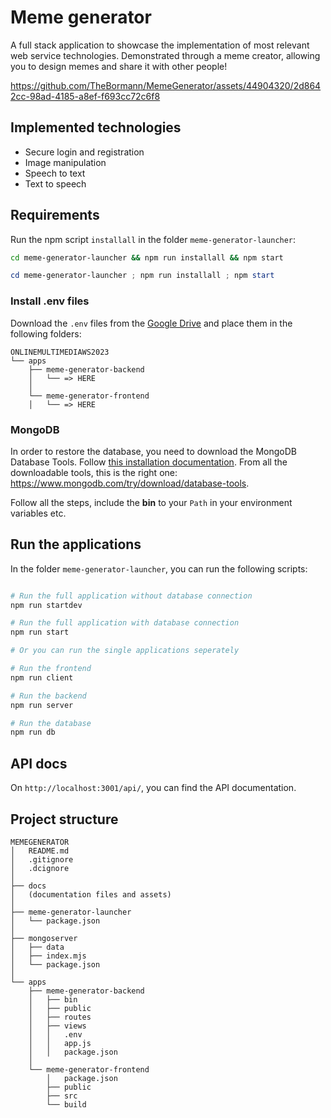# Meme generator

A full stack application to showcase the implementation of most relevant web service technologies.
Demonstrated through a meme creator, allowing you to design memes and share it with other people!


https://github.com/TheBormann/MemeGenerator/assets/44904320/2d8642cc-98ad-4185-a8ef-f693cc72c6f8

## Implemented technologies
- Secure login and registration
- Image manipulation
- Speech to text
- Text to speech

## Requirements

Run the npm script `installall` in the folder `meme-generator-launcher`:

```bash
cd meme-generator-launcher && npm run installall && npm start
```

```powershell
cd meme-generator-launcher ; npm run installall ; npm start
```

### Install .env files

Download the `.env` files from the [Google Drive](https://drive.google.com/drive/folders/1FdOwgSKd96C5ATlouB1XRpdhUAeVb5lp?usp=sharing) and place them in the following folders:

```
ONLINEMULTIMEDIAWS2023
└── apps
    ├── meme-generator-backend
    │   └── => HERE
    │
    └── meme-generator-frontend
    │   └── => HERE
```

### MongoDB

In order to restore the database, you need to download the MongoDB Database Tools. Follow [this installation documentation](https://www.mongodb.com/docs/database-tools/installation/installation-windows/). From all the downloadable tools, this is the right one: https://www.mongodb.com/try/download/database-tools.

Follow all the steps, include the **bin** to your `Path` in your environment variables etc.

## Run the applications

In the folder `meme-generator-launcher`, you can run the following scripts:

```bash

# Run the full application without database connection
npm run startdev

# Run the full application with database connection
npm run start

# Or you can run the single applications seperately

# Run the frontend
npm run client

# Run the backend
npm run server

# Run the database
npm run db

```

## API docs

On `http://localhost:3001/api/`, you can find the API documentation.

## Project structure

```
MEMEGENERATOR
│   README.md
│   .gitignore
│   .dcignore
│
├── docs
│   (documentation files and assets)
│
├── meme-generator-launcher
│   └── package.json
│
├── mongoserver
│   ├── data
│   ├── index.mjs
│   └── package.json
│
└── apps
    ├── meme-generator-backend
    │   ├── bin
    │   ├── public
    │   ├── routes
    │   ├── views
    │   │   .env
    │   │   app.js
    │   │   package.json
    │
    └── meme-generator-frontend
        │   package.json
        ├── public
        ├── src
        └── build
```

